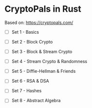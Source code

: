 # CryptoPals in Rust

Based on: https://cryptopals.com/

* [ ] Set 1 - Basics
* [ ] Set 2 - Block Crypto
* [ ] Set 3 - Block & Stream Crypto
* [ ] Set 4 - Stream Crypto & Randomness
* [ ] Set 5 - Diffie-Hellman & Friends
* [ ] Set 6 - RSA & DSA
* [ ] Set 7 - Hashes
* [ ] Set 8 - Abstract Algebra

